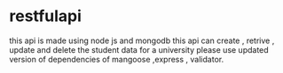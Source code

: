 # restfulapi
this api is made using node js and  mongodb 
this api can create ,  retrive , update and delete the  student data for a university
please use updated version of dependencies of mangoose ,express , validator.
